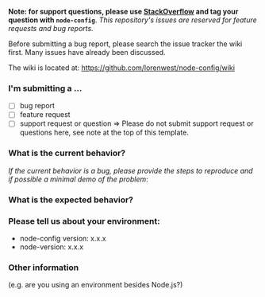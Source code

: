 **Note: for support questions, please use [StackOverflow](https://stackoverflow.com/questions/tagged/node-config) and tag your question with `node-config`**. *This repository's issues are reserved for feature requests and bug reports.*

Before submitting a bug report, please search the issue tracker the wiki first. Many issues have already been discussed.

The wiki is located at: https://github.com/lorenwest/node-config/wiki

### I'm submitting a ... 
  - [  ] bug report
  - [  ] feature request
  - [  ] support request or question => Please do not submit support request or questions here, see note at the top of this template.

### What is the current behavior?
*If the current behavior is a bug, please provide the steps to reproduce and if possible a minimal demo of the problem*:

### What is the expected behavior?

### Please tell us about your environment:

 -  node-config version: x.x.x
 -  node-version: x.x.x
 
### Other information

(e.g. are you using an environment besides Node.js?)
